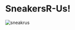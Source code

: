 # SneakersR-Us!
![sneakrus](https://user-images.githubusercontent.com/89389822/139604814-79cce6ce-1328-4a0c-bdb1-3f1d67de0c70.gif)

